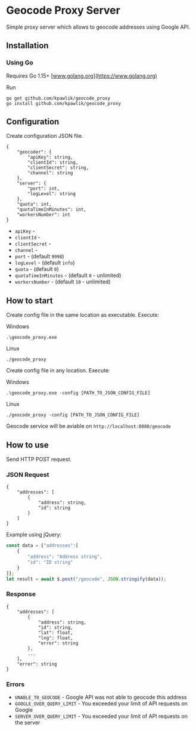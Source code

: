 # Geocode Proxy Server

Simple proxy server which allows to geocode addresses using Google API.

## Installation
### Using Go
Requires  Go 1.15+ [www.golang.org](https://www.golang.org)

Run 
```
go get github.com/kpawlik/geocode_proxy
go install github.com/kpawlik/geocode_proxy
```

## Configuration
Create configuration JSON file.
```
{
    "geocoder": {
        "apiKey": string,
        "clientId": string,
        "clientSecret": string,
        "channel": string
    },
    "server": {
        "port": int,
        "logLevel": string
    },
    "quota": int,
    "quotaTimeInMinutes": int,
    "workersNumber": int
}
```

- `apiKey` - 
- `clientId` - 
- `clientSecret` - 
- `channel` - 
- `port` - (default `9998`)
- `logLevel` - (default `info`)
- `quota` - (default `0`)
- `quotaTimeInMinutes` - (default `0` - unlimited)
- `workersNumber` - (default `10`  - unlimited)
## How to start

Create config file in the same location as executable.
Execute:

Windows
```
.\geocode_proxy.exe
```
Linux
```
./geocode_proxy
```
Create config file in any location.
Execute:

Windows
```
.\geocode_proxy.exe -config [PATH_TO_JSON_CONFIG_FILE]
```
Linux
```
./geocode_proxy -config [PATH_TO_JSON_CONFIG_FILE]
```

Geocode service will be aviable on `http://localhost:8080/geocode`

## How to use
Send HTTP POST request.

### JSON Request
```
{
    "addresses": [
        {
            "address": string,
            "id": string
        }
    ]
}
```
Example using jQuery:

```js
const data = {"addresses":[
    {
        "address": "Address string",
        "id": "ID string"
    }
]};
let result = await $.post("/geocode", JSON.stringify(data));
```

### Response
```
{
    "addresses": [
        {
            "address": string,
            "id": string,
            "lat": float,
            "lng": float,
            "error": string
        },
        ...
    ],
    "error": string
}
```
### Errors
- `UNABLE_TO_GEOCODE` - Google API was not able to geocode this address
- `GOOGLE_OVER_QUERY_LIMIT` - You exceeded your limit of API requests on Google
- `SERVER_OVER_QUERY_LIMIT` - You exceeded your limit of API requests on the server
